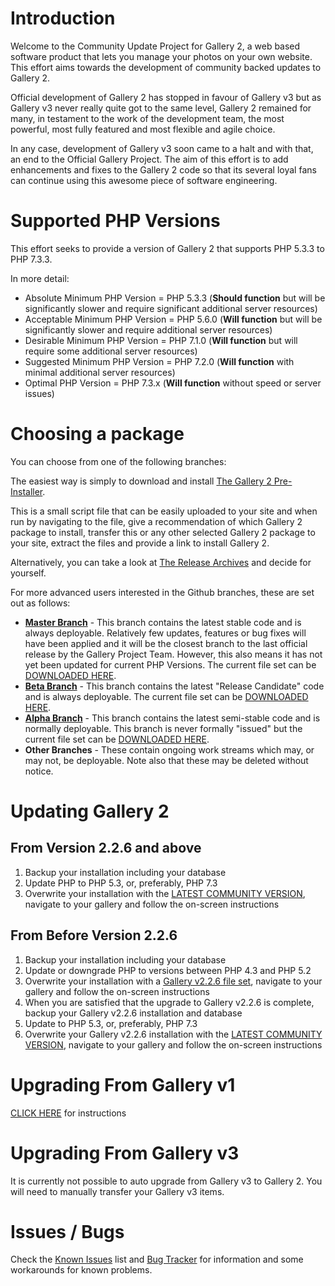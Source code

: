 # Introduction

Welcome to the Community Update Project for Gallery 2, a web based software product that lets you manage your photos on your own website. This effort aims towards the development of community backed updates to Gallery 2.

Official development of Gallery 2 has stopped in favour of Gallery v3 but as Gallery v3 never really quite got to the same level, Gallery 2 remained for many, in testament to the work of the development team, the most powerful, most fully featured and most flexible and agile choice.

In any case, development of Gallery v3 soon came to a halt and with that, an end to the Official Gallery Project. The aim of this effort is to add enhancements and fixes to the Gallery 2 code so that its several loyal fans can continue using this awesome piece of software engineering.

# Supported PHP Versions

This effort seeks to provide a version of Gallery 2 that supports PHP 5.3.3 to PHP 7.3.3.

In more detail:

  - Absolute Minimum PHP Version = PHP 5.3.3 (**Should function** but will be significantly slower and require significant additional server resources)
  - Acceptable Minimum PHP Version = PHP 5.6.0 (**Will function** but will be significantly slower and require additional server resources)
  - Desirable Minimum PHP Version = PHP 7.1.0 (**Will function** but will require some additional server resources)
  - Suggested Minimum PHP Version = PHP 7.2.0 (**Will function** with minimal additional server resources)
  - Optimal PHP Version = PHP 7.3.x (**Will function** without speed or server issues)

# Choosing a package

You can choose from one of the following branches:

The easiest way is simply to download and install [The Gallery 2 Pre-Installer](https://github.com/dakanji/G2Project-preinstaller).

This is a small script file that can be easily uploaded to your site and when run by navigating to the file, give a recommendation of which Gallery 2 package to install, transfer this or any other selected Gallery 2 package to your site, extract the files and provide a link to install Gallery 2.

Alternatively, you can take a look at [The Release Archives](https://github.com/dakanji/G2Project/releases) and decide for yourself.

For more advanced users interested in the Github branches, these are set out as follows:

- **[Master Branch](https://github.com/dakanji/G2Project/tree/master)** - This branch contains the latest stable code and is always deployable. Relatively few updates, features or bug fixes will have been applied and it will be the closest branch to the last official release by the Gallery Project Team. However, this also means it has not yet been updated for current PHP Versions. The current file set can be [DOWNLOADED HERE](https://github.com/dakanji/G2Project/archive/master.zip).
- **[Beta Branch](https://github.com/dakanji/G2Project/tree/beta)** - This branch contains the latest "Release Candidate" code and is always deployable. The current file set can be [DOWNLOADED HERE](https://github.com/dakanji/G2Project/archive/beta.zip).
- **[Alpha Branch](https://github.com/dakanji/G2Project/tree/alpha)** - This branch contains the latest semi-stable code and is normally deployable. This branch is never formally "issued" but the current file set can be [DOWNLOADED HERE](https://github.com/dakanji/G2Project/archive/alpha.zip).
- **Other Branches** - These contain ongoing work streams which may, or may not, be deployable. Note also that these may be deleted without notice.

# Updating Gallery 2

## From Version 2.2.6 and above

1.  Backup your installation including your database
2.  Update PHP to PHP 5.3, or, preferably, PHP 7.3
3.  Overwrite your installation with the [LATEST COMMUNITY VERSION](https://github.com/dakanji/G2Project/releases), navigate to your gallery and follow the on-screen instructions

## From Before Version 2.2.6

1.  Backup your installation including your database
2.  Update or downgrade PHP to versions between PHP 4.3 and PHP 5.2
3.  Overwrite your installation with a [Gallery v2.2.6 file set](https://github.com/dakanji/G2Project/archive/legacy/v2.2.6.zip), navigate to your gallery and follow the on-screen instructions
4.  When you are satisfied that the upgrade to Gallery v2.2.6 is complete, backup your Gallery v2.2.6 installation and database
5.  Update to PHP 5.3, or, preferably, PHP 7.3
6.  Overwrite your Gallery v2.2.6 installation with the [LATEST COMMUNITY VERSION](https://github.com/dakanji/G2Project/releases), navigate to your gallery and follow the on-screen instructions

# Upgrading From Gallery v1

[CLICK HERE](http://codex.galleryproject.org/Gallery2:migration) for instructions

# Upgrading From Gallery v3

It is currently not possible to auto upgrade from Gallery v3 to Gallery 2. You will need to manually transfer your Gallery v3 items.

# Issues / Bugs

Check the [Known Issues](http://codex.gallery2.org/Gallery2:Known_Issues) list and [Bug Tracker](https://github.com/dakanji/G2Project/issues) for information and some workarounds for known problems.
